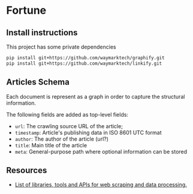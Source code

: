 # Fortune

## Install instructions


This project has some private dependencies

```bash
pip install git+https://github.com/waymarktech/graphify.git
pip install git+https://github.com/waymarktech/linkify.git
```


## Articles Schema

Each document is represent as a graph in order to capture the structural information.

The following fields are added as top-level fields:

* `url`: The crawling source URL of the article;
* `timestamp`: Article's publishing data in ISO 8601 UTC format
* `author`: The author of the article (url?)
* `title`: Main title of the article
* `meta`: General-purpose path where optional information can be stored


## Resources

* [List of libraries, tools and APIs for web scraping and data processing.](https://github.com/lorien/awesome-web-scraping)
